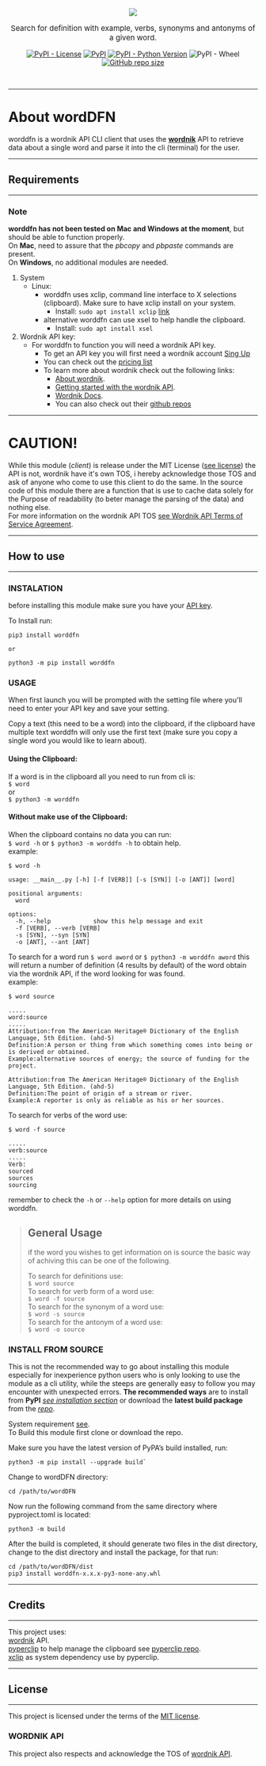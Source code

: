 <div align="center">
<img src= "https://github.com/SirX7/wordDFN/blob/main/images/logo/Color_logo-no_background_RM.png?raw=true" />

<p style="font-size:15px">Search for definition with example, verbs, synonyms and antonyms of a given word.</p>


[![PyPI - License](https://img.shields.io/pypi/l/worddfn?label=License&labelColor=2334&color=D058)](https://pypi.org/project/worddfn/) [![PyPI](https://img.shields.io/pypi/v/worddfn?labelColor=2334&color=D058)](https://pypi.org/project/worddfn/) [![PyPI - Python Version](https://img.shields.io/pypi/pyversions/worddfn?labelColor=2334&color=D058)](https://pypi.org/project/worddfn/) ![PyPI - Wheel](https://img.shields.io/pypi/wheel/worddfn?labelColor=2334&color=D053) [![GitHub repo size](https://img.shields.io/github/repo-size/sirx7/worddfn?logo=github&label=Size&labelColor=2334&color=D058)](https://github.com/SirX7/wordDFN)

</div>  
</br>

---  


# About wordDFN 
worddfn is a wordnik API CLI client that uses the **[wordnik](https://developer.wordnik.com/)** API to retrieve data about a single word and parse it into the cli (terminal) for the user.  

---

## Requirements  

---
### Note  
**worddfn has not been tested on Mac and Windows at the moment**, but should be able to function properly.  
On **Mac**, need to assure that the *pbcopy* and *pbpaste* commands are present.  
On **Windows**, no additional modules are needed.  

1. System
    - Linux:  
        - worddfn uses xclip, command line interface to X selections (clipboard). Make sure to have xclip install on your system.  
            - Install: `sudo apt install xclip` [link](https://github.com/astrand/xclip "xclip github page.")  
        - alternative worddfn can use xsel to help handle the clipboard.  
            - Install: `sudo apt install xsel`  
2. Wordnik API key:  
    - For worddfn to function you will need a wordnik API key.  
        - To get an API key you will first need a wordnik account [Sing Up](https://login.wordnik.com/login?state=hKFo2SB6TTk1ckxLSkRMbHhZXzVjSHR4QXpOVDVRdHRfcU5ER6FupWxvZ2luo3RpZNkgNkxmVXZiVVYySnFCVFA3cVJKMkZEbmprUkZsaW00QmqjY2lk2SBKTk9ob3FwdTZ1Szg0NDJkYjZJRGliaHRCQ2ZTZUZKYQ&client=JNOhoqpu6uK8442db6IDibhtBCfSeFJa&protocol=oauth2&errorMessage=We%27ve%20updated%20our%20login%20process!%20If%20you%20haven%27t%20yet%2C%20please%20use%20the%20%27don%27t%20remember%20your%20password%3F%27%20link%20below%20to%20create%20a%20new%20Wordnik%20password.&defaultDatabaseConnection=Wordnik-User-Prod&defaultDomain=https%3A%2F%2Fwww.wordnik.com&response_type=code&redirect_uri=https%3A%2F%2Fwww.wordnik.com%2Fcallback&scope=openid%20email%20profile)  
        - You can check out the [pricing list](https://developer.wordnik.com/pricing)  
        - To learn more about wordnik check out the following links:
            - [About wordnik](https://www.wordnik.com/about).  
            - [Getting started with the wordnik API](https://developer.wordnik.com/gettingstarted).  
            - [Wordnik Docs](https://developer.wordnik.com/docs).  
            - You can also check out their [github repos](https://github.com/wordnik)

---

# CAUTION!  
While this module (*client*) is release under the MIT License ([see license](#license)) the API is not, wordnik have it's own TOS, i hereby acknowledge those TOS and ask of anyone who come to use this client to do the same. In the source code of this module there are a function that is use to cache data solely for the Purpose of readability (to beter manage the parsing of the data) and nothing else.  
For more information on the wordnik API TOS [see Wordnik API Terms of Service Agreement](https://developer.wordnik.com/terms "TOS").  

---

## How to use  

---

### INSTALATION  
before installing this module make sure you have your [API key](#requirements).  

To Install run:

```
pip3 install worddfn  

or  

python3 -m pip install worddfn  

```  

### USAGE  
When first launch you will be prompted with the setting file where you'll need to enter your API key and save your setting.  

Copy a text (this need to be a word) into the clipboard, if the clipboard have multiple text worddfn will only use the first text (make sure you copy a single word you would like to learn about).  

#### Using the Clipboard:  
If a word is in the clipboard all you need to run from cli is:  
`$ word`  
or  
`$ python3 -m worddfn`  

#### Without make use of the Clipboard:  
When the clipboard contains no data you can run:  
`$ word -h` or `$ python3 -m worddfn -h` to obtain help.  
example:  

```
$ word -h  

usage: __main__.py [-h] [-f [VERB]] [-s [SYN]] [-o [ANT]] [word]  

positional arguments:  
  word  

options:  
  -h, --help            show this help message and exit  
  -f [VERB], --verb [VERB]  
  -s [SYN], --syn [SYN]  
  -o [ANT], --ant [ANT]  

```

To search for a word run `$ word aword` or `$ python3 -m worddfn aword` this will return a number of definition (4 results by default) of the word obtain via the wordnik API, if the word looking for was found.  
example:  

```
$ word source  

.....  
word:source  
.....  
Attribution:from The American Heritage® Dictionary of the English Language, 5th Edition. (ahd-5)
Definition:A person or thing from which something comes into being or is derived or obtained.
Example:alternative sources of energy; the source of funding for the project.  

Attribution:from The American Heritage® Dictionary of the English Language, 5th Edition. (ahd-5)
Definition:The point of origin of a stream or river.
Example:A reporter is only as reliable as his or her sources.  

```

To search for verbs of the word use:

```
$ word -f source  

.....  
verb:source  
.....  
Verb:  
sourced  
sources  
sourcing  

```

remember to check the `-h` or `--help` option for more details on using worddfn.  
  
> ## General Usage  
> if the word you wishes to get information on is source the basic way  
> of achiving this can be one of the following.  
>  
> To search for definitions use:  
> `$ word source`  
> To search for verb form of a word use:  
> `$ word -f source`  
> To search for the synonym of a word use:  
> `$ word -s source`  
> To search for the antonym of a word use:  
> `$ word -o source`  

### INSTALL FROM SOURCE  
This is not the recommended way to go about installing this module especially for inexperience python users who is only looking to use the module as a cli utility, while the steeps are generally easy to follow you may encounter with unexpected errors. **The recommended ways** are to install from **PyPI** *[ see installation section](#instalation)* or download the **latest build package** from the *[repo](# "worddfn repo")*.

System requirement [see](#requirements).  
To Build this module first clone or download the repo.  

Make sure you have the latest version of PyPA’s build installed, run:  
```
python3 -m pip install --upgrade build`
```
Change to wordDFN directory:  
```
cd /path/to/wordDFN
```
Now run the following command from the same directory where pyproject.toml is located:  
```
python3 -m build
```
After the build is completed, it should generate two files in the dist directory, change to the dist directory and install the package, for that run:  
```
cd /path/to/wordDFN/dist
pip3 install worddfn-x.x.x-py3-none-any.whl
```

---

## Credits  

---

This project uses:  
[wordnik](https://www.wordnik.com/) API.  
[pyperclip](https://pypi.org/project/pyperclip/#description) to help manage the clipboard see [pyperclip repo](https://github.com/asweigart/pyperclip).  
[xclip](https://github.com/astrand/xclip) as system dependency use by pyperclip.  

---

## License  

---

This project is licensed under the terms of the [MIT license](#LICENSE).  
  
### WORDNIK API  
This project also respects and acknowledge the TOS of [wordnik API](https://developer.wordnik.com/terms).  